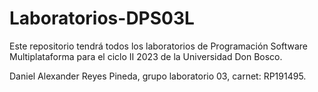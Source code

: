 # Laboratorios-DPS03L
Este repositorio tendrá todos los laboratorios de Programación Software Multiplataforma para el ciclo II 2023 de la Universidad Don Bosco.

Daniel Alexander Reyes Pineda, grupo laboratorio 03, carnet: RP191495.
